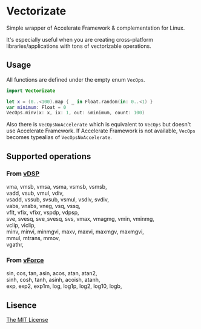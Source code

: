 # Vectorizate

Simple wrapper of Accelerate Framework & complementation for Linux.

It's especially useful when you are creating cross-platform libraries/applications with tons of vectorizable operations.

## Usage

All functions are defined under the empty enum `VecOps`.

```swift
import Vectorizate

let x = (0..<100).map { _ in Float.random(in: 0..<1) }
var minimum: Float = 0
VecOps.minv(x: x, ix: 1, out: &minimum, count: 100)
```

Also there is `VecOpsNoAccelerate` which is equivalent to `VecOps` but doesn't use Accelerate Framework.
If Accelerate Framework is not available, `VecOps` becomes typealias of `VecOpsNoAccelerate`.

## Supported operations

### From [vDSP](https://developer.apple.com/documentation/accelerate/vdsp)
vma, vmsb, vmsa, vsma, vsmsb, vsmsb,  
vadd, vsub, vmul, vdiv,  
vsadd, vssub, svsub, vsmul, vsdiv, svdiv,  
vabs, vnabs, vneg, vsq, vssq,  
vflt, vfix, vfixr, vspdp, vdpsp,  
sve, svesq, sve_svesq, svs,
vmax, vmagmg, vmin, vminmg,  
vclip, viclip,  
minv, minvi, minmgvi, maxv, maxvi, maxmgv, maxmgvi,  
mmul, mtrans, mmov,  
vgathr,

### From [vForce](https://developer.apple.com/documentation/accelerate/veclib/vforce)
sin, cos, tan, asin, acos, atan, atan2,  
sinh, cosh, tanh, asinh, acoish, atanh,  
exp, exp2, exp1m, log, log1p, log2, log10, logb,  

## Lisence
[The MIT License](https://github.com/t-ae/vectorizate/blob/master/LICENSE)